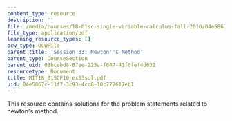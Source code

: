 ```yaml
---
content_type: resource
description: ''
file: /media/courses/18-01sc-single-variable-calculus-fall-2010/04e5867c11f73c934cc810c772617eb1_MIT18_01SCF10_ex33sol.pdf
file_type: application/pdf
learning_resource_types: []
ocw_type: OCWFile
parent_title: 'Session 33: Newton''s Method'
parent_type: CourseSection
parent_uid: 08bcebd8-87ee-223a-f847-41f0fef4d632
resourcetype: Document
title: MIT18_01SCF10_ex33sol.pdf
uid: 04e5867c-11f7-3c93-4cc8-10c772617eb1
---
```

This resource contains solutions for the problem statements related to newton's method.